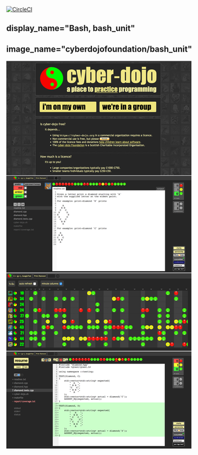 [![CircleCI](https://circleci.com/gh/cyber-dojo-languages/bash-unit.svg?style=svg)](https://circleci.com/gh/cyber-dojo-languages/bash-unit)

## display_name="Bash, bash_unit"
## image_name="cyberdojofoundation/bash_unit"

![cyber-dojo.org home page](https://github.com/cyber-dojo/cyber-dojo/blob/master/shared/home_page_snapshot.png)